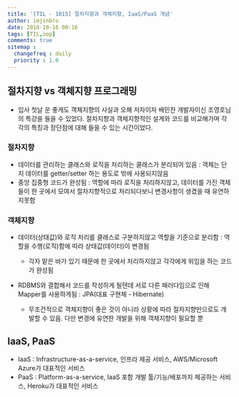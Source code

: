```yaml
---
title: '[TIL - 1015] 절차지향과 객체지향, IaaS/PaaS 개념'
author: imjinbro
date: 2018-10-16 00:16
tags: [TIL,oop]
comments: true
sitemap :
  changefreq : daily
  priority : 1.0
---
```


## 절차지향 vs 객체지향 프로그래밍
* 입사 첫날 운 좋게도 객체지향의 사실과 오해 저자이자 배민찬 개발자이신 조영호님의 특강을 들을 수 있었다. 절차지향과 객체지향적인 설계와 코드를 비교해가며 각각의 특징과 장단점에 대해 들을 수 있는 시간이었다. 
  
### 절차지향
* 데이터를 관리하는 클래스와 로직을 처리하는 클래스가 분리되어 있음 : 객체는 단지 데이터를 getter/setter 하는 용도로 밖에 사용되지않음
* 중앙 집중형 코드가 완성됨 : 역할에 따라 로직을 처리하지않고, 데이터를 가진 객체들이 한 곳에서 모여서 절차지향적으로 처리되다보니 변경사항이 생겼을 때 유연하지못함
  
### 객체지향 
* 데이터(상태값)와 로직 처리를 클래스로 구분하지않고 역할을 기준으로 분리함 : 역할을 수행(로직)함에 따라 상태값(데이터)이 변경됨
  * 각자 맡은 바가 있기 때문에 한 곳에서 처리하지않고 각각에게 위임을 하는 코드가 완성됨

* RDBMS와 결합해서 코드를 작성하게 될텐데 서로 다른 패러다임으로 인해 Mapper를 사용하게됨 : JPA(대표 구현체 - Hibernate)
  * 무조건적으로 객체지향이 좋은 것이 아니라 상황에 따라 절차지향만으로도 개발할 수 있음. 다만 변경에 유연한 개발을 위해 객체지향이 필요할 뿐
  
## IaaS, PaaS
* IaaS : Infrastructure-as-a-service, 인프라 제공 서비스, AWS/Microsoft Azure가 대표적인 서비스
* PaaS : Platform-as-a-service, IaaS 포함 개발 툴/기능/배포까지 제공하는 서비스, Heroku가 대표적인 서비스